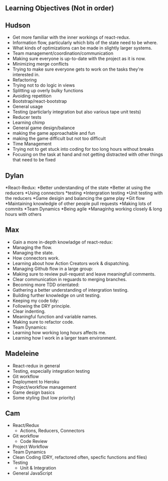 Learning Objectives (Not in order)  
-------------------

## Hudson
* Get more familiar with the inner workings of react-redux.
 * Information flow, particularly which bits of the state need to be where.
 * What kinds of optimizations can be made in slightly larger systems.
* Team management/coordination/communication
 * Making sure everyone is up-to-date with the project as it is now.
 * Minimizing merge conflicts
 * Trying to make sure everyone gets to work on the tasks they're interested in.
* Refactoring
 * Trying not to do logic in views
 * Splitting up overly bulky functions
 * Avoiding repetition
* Bootstrap/react-bootstrap
 * General usage
* Testing (particlarly integration but also various tape unit tests)
 * Reducer tests
 * Learning chimp
* General game design/balance
 * making the game approachable and fun
 * making the game difficult but not too difficult
* Time Management
 * Trying not to get stuck into coding for too long hours without breaks
 * Focusing on the task at hand and not getting distracted with other things that need to be fixed

## Dylan
 *React-Redux:
  *Better understanding of the state
  *Better at using the reducers
  *Using connectors
 *testing
  *Intergration testing
  *Unit testing with the reducers
 *Game desigin and balancing the game play
 *Git flow
  *Maintaining knowledgle of other people pull requests
  *Making lots of commits
 *Team Dynamics
  *Being agile
  *Managinhg working closely & long hours with others

## Max
 * Gain a more in-depth knowladge of react-redux:
  * Managing the flow.
  * Managing the state.
  * How connectors work.
  * Learning about how Action Creators work & dispatching.
 * Managing Github flow in a large group:
  * Making sure to review pull-request and leave meaningfull comments.
  * Clear communication in reguards to merging branches.
 * Becoming more TDD orientated:
  * Gathering a better understanding of intergration testing.
  * Building further knowledge on unit testing.
 * Keeping my code tidy:
  * Following the DRY principle.
  * Clear indenting.
  * Meaningful function and variable names.
  * Making sure to refactor code.
 * Team Dynamics:
  * Learning how working long hours affects me.
  * Learning how I work in a larger team environment. 

## Madeleine
  * React-redux in general
  * Testing, especially integration testing
  * Git workflow
  * Deployment to Heroku
  * Project/workflow management
  * Game design basics
  * Some styling (but low priority)

## Cam
  * React/Redux
    * Actions, Reducers, Connectors
  * Git workflow
    * Code Review
  * Project Workflow
  * Team Dynamics
  * Clean Coding (DRY, refactored often, specfic functions and files)
  * Testing
    * Unit & Integration
  * General JavaScript
